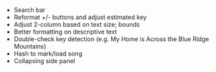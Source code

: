 * Search bar
* Reformat +/- buttons and adjust estimated key
* Adjust 2-column based on text size; bounds
* Better formatting on descriptive text
* Double-check key detection (e.g. My Home is Across the Blue Ridge Mountains)
* Hash to mark/load song
* Collapsing side panel